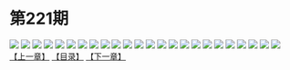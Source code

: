 # 第221期
![](https://mao.mhtupian.com/uploads/img/7563/179978/001.jpg)
![](https://mao.mhtupian.com/uploads/img/7563/179978/002.jpg)
![](https://mao.mhtupian.com/uploads/img/7563/179978/003.jpg)
![](https://mao.mhtupian.com/uploads/img/7563/179978/004.jpg)
![](https://mao.mhtupian.com/uploads/img/7563/179978/005.jpg)
![](https://mao.mhtupian.com/uploads/img/7563/179978/006.jpg)
![](https://mao.mhtupian.com/uploads/img/7563/179978/007.jpg)
![](https://mao.mhtupian.com/uploads/img/7563/179978/008.jpg)
![](https://mao.mhtupian.com/uploads/img/7563/179978/009.jpg)
![](https://mao.mhtupian.com/uploads/img/7563/179978/010.jpg)
![](https://mao.mhtupian.com/uploads/img/7563/179978/011.jpg)
![](https://mao.mhtupian.com/uploads/img/7563/179978/012.jpg)
![](https://mao.mhtupian.com/uploads/img/7563/179978/013.jpg)
![](https://mao.mhtupian.com/uploads/img/7563/179978/014.jpg)
![](https://mao.mhtupian.com/uploads/img/7563/179978/015.jpg)
![](https://mao.mhtupian.com/uploads/img/7563/179978/016.jpg)
![](https://mao.mhtupian.com/uploads/img/7563/179978/017.jpg)
![](https://mao.mhtupian.com/uploads/img/7563/179978/018.jpg)
![](https://mao.mhtupian.com/uploads/img/7563/179978/019.jpg)
![](https://mao.mhtupian.com/uploads/img/7563/179978/020.jpg)
![](https://mao.mhtupian.com/uploads/img/7563/179978/021.jpg)
![](https://mao.mhtupian.com/uploads/img/7563/179978/022.jpg)
![](https://mao.mhtupian.com/uploads/img/7563/179978/023.jpg)
![](https://mao.mhtupian.com/uploads/img/7563/179978/024.jpg)
[【上一章】](./61.md)
[【目录】](./READMD.md)
[【下一章】](./63.md)
